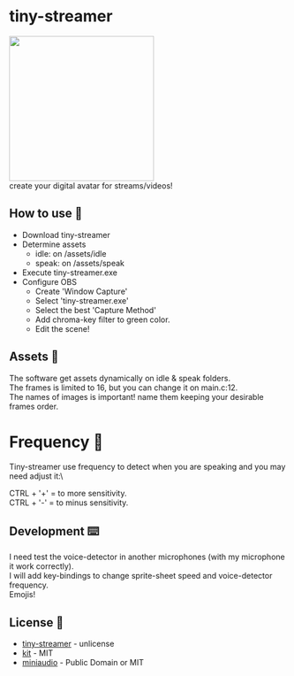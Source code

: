 # tiny-streamer
<img width=262 src="https://github.com/FelipeIzolan/tiny-streamer/assets/80170121/cdf6500c-c8dc-48f4-ac59-117535af028e"></img>\
create your digital avatar for streams/videos!

## How to use 🔑

- Download tiny-streamer
- Determine assets
  - idle: on /assets/idle
  - speak: on /assets/speak
- Execute tiny-streamer.exe
- Configure OBS
  - Create 'Window Capture'
  - Select 'tiny-streamer.exe'
  - Select the best 'Capture Method'
  - Add chroma-key filter to green color.
  - Edit the scene!

## Assets 👾
The software get assets dynamically on idle & speak folders.\
The frames is limited to 16, but you can change it on main.c:12.\
The names of images is important! name them keeping your desirable frames order.

# Frequency 🎤
Tiny-streamer use frequency to detect when you are speaking and you may need adjust it:\

CTRL + '+' = to more sensitivity.\
CTRL + '-' = to minus sensitivity.


## Development ⌨️
I need test the voice-detector in another microphones (with my microphone it work correctly).\
I will add key-bindings to change sprite-sheet speed and voice-detector frequency.\
Emojis!

## License 📜

- [tiny-streamer](https://github.com/FelipeIzolan/tiny-streamer) - unlicense
- [kit](https://github.com/rxi/kit) - MIT
- [miniaudio](https://github.com/mackron/miniaudio) - Public Domain or MIT
